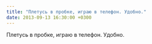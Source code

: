 ```yaml
---
title: "Плетусь в пробке, играю в телефон. Удобно."
date: 2013-09-13 16:30:00 +0300
---
```


Плетусь в пробке, играю в телефон. Удобно.

